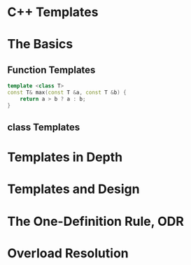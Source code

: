 # C++ Templates

# The Basics

## Function Templates

```cpp
template <class T>
const T& max(const T &a, const T &b) {
    return a > b ? a : b;
}
```

## class Templates

# Templates in Depth

# Templates and Design

# The One-Definition Rule, ODR



# Overload Resolution
